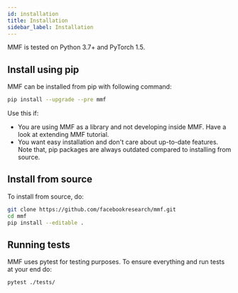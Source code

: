 ```yaml
---
id: installation
title: Installation
sidebar_label: Installation
---
```


MMF is tested on Python 3.7+ and PyTorch 1.5.

## Install using pip

MMF can be installed from pip with following command:

```bash
pip install --upgrade --pre mmf
```

Use this if:

- You are using MMF as a library and not developing inside MMF. Have a look at extending MMF tutorial.
- You want easy installation and don't care about up-to-date features. Note that, pip packages are always outdated compared to installing from source.

## Install from source

To install from source, do:

```bash
git clone https://github.com/facebookresearch/mmf.git
cd mmf
pip install --editable .
```

## Running tests

MMF uses pytest for testing purposes. To ensure everything and run tests at your end do:

```bash
pytest ./tests/
```
